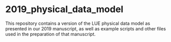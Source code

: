 # 2019_physical_data_model
This repository contains a version of the LUE physical data model as presented in our 2019 manuscript, as well as example scripts and other files used in the preparation of that manuscript.

